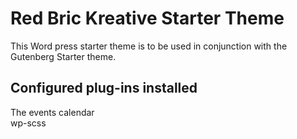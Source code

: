 # Red Bric Kreative Starter Theme

This Word press starter theme is to be used in conjunction with the Gutenberg Starter theme.


## Configured plug-ins installed

The events calendar\
wp-scss
